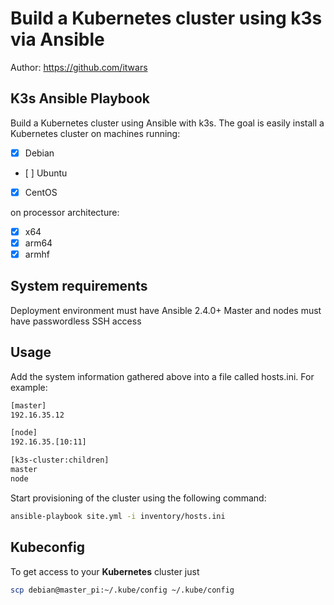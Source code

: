 # Build a Kubernetes cluster using k3s via Ansible

Author: <https://github.com/itwars>

## K3s Ansible Playbook

Build a Kubernetes cluster using Ansible with k3s. The goal is easily install a Kubernetes cluster on machines running:

- [X] Debian
- [ ] Ubuntu
- [X] CentOS

on processor architecture:

- [X] x64
- [X] arm64
- [X] armhf

## System requirements

Deployment environment must have Ansible 2.4.0+
Master and nodes must have passwordless SSH access

## Usage

Add the system information gathered above into a file called hosts.ini. For example:

```bash
[master]
192.16.35.12

[node]
192.16.35.[10:11]

[k3s-cluster:children]
master
node

```

Start provisioning of the cluster using the following command:

```bash
ansible-playbook site.yml -i inventory/hosts.ini
```

## Kubeconfig

To get access to your **Kubernetes** cluster just

```bash
scp debian@master_pi:~/.kube/config ~/.kube/config
```

